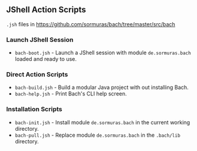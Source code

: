 ## JShell Action Scripts

`.jsh` files in  https://github.com/sormuras/bach/tree/master/src/bach

### Launch JShell Session

- `bach-boot.jsh` - Launch a JShell session with module `de.sormuras.bach` loaded and ready to use.

### Direct Action Scripts

- `bach-build.jsh` - Build a modular Java project with out installing Bach.
- `bach-help.jsh` - Print Bach's CLI help screen.

### Installation Scripts

- `bach-init.jsh` - Install module `de.sormuras.bach` in the current working directory.
- `bach-pull.jsh` - Replace module `de.sormuras.bach` in the `.bach/lib` directory.
